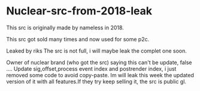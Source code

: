 # Nuclear-src-from-2018-leak
This src is originally made by nameless in 2018.

This src got sold many times and now used for some p2c.

Leaked by riks
The src is not full, i will maybe leak the complet one soon.

Owner of nuclear brand (who got the src) saying this can't be update, false ....
Update sig,offset,process event index and postrender index, i just removed some code to avoid copy-paste.
Im will leak this week the updated version of it with all features.If they try keep selling it, the src is public gl.
